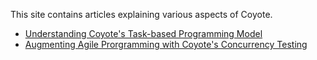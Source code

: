 This site contains articles explaining various aspects of Coyote.

- [Understanding Coyote's Task-based Programming Model](./TaskBasedProgrammingModel.md)
- [Augmenting Agile Prorgramming with Coyote's Concurrency Testing](./AugmentingAgileWithCoyote.md)